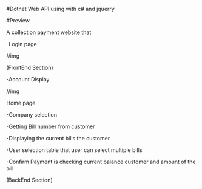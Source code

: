  #Dotnet Web API using with c# and jquerry

 #Preview

A collection payment website that 

-Login page

//img

(FrontEnd Section)

-Account Display

//img

Home page

-Company selection

-Getting Bill number from customer

-Displaying the current bills the customer

-User selection table that user can select multiple bills

-Confirm Payment is checking current balance customer and 
amount of the bill 



(BackEnd Section)



